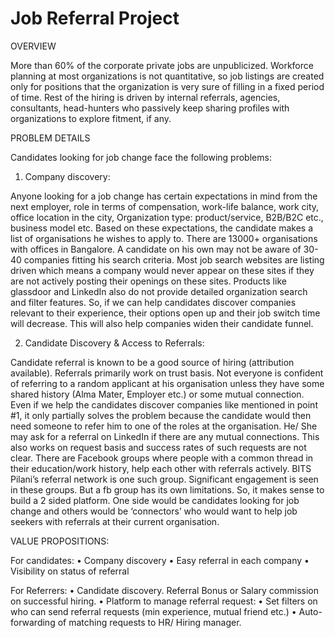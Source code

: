 # Job Referral Project

OVERVIEW

More than 60% of the corporate private jobs are unpublicized. Workforce planning at most organizations is not quantitative, so job listings are created only for positions that the organization is very sure of filling in a fixed period of time. Rest of the hiring is driven by internal referrals, agencies, consultants, head-hunters who passively keep sharing profiles with organizations to explore fitment, if any.

PROBLEM DETAILS

Candidates looking for job change face the following problems:

1. Company discovery: 

Anyone looking for a job change has certain expectations in mind from the next employer, role in terms of compensation, work-life balance, work city, office location in the city, Organization type: product/service, B2B/B2C etc., business model etc.
Based on these expectations, the candidate makes a list of organisations he wishes to apply to. There are 13000+ organisations with offices in Bangalore. A candidate on his own may not be aware of 30-40 companies fitting his search criteria. Most job search websites are listing driven which means a company would never appear on these sites if they are not actively posting their openings on these sites. Products like glassdoor and LinkedIn also do not provide detailed organization search and filter features. 
So, if we can help candidates discover companies relevant to their experience, their options open up and their job switch time will decrease. This will also help companies widen their candidate funnel.

2. Candidate Discovery & Access to Referrals:

Candidate referral is known to be a good source of hiring (attribution available). Referrals primarily work on trust basis. Not everyone is confident of referring to a random applicant at his organisation unless they have some shared history (Alma Mater, Employer etc.) or some mutual connection. 
Even if we help the candidates discover companies like mentioned in point #1, it only partially solves the problem because the candidate would then need someone to refer him to one of the roles at the organisation. He/ She may ask for a referral on LinkedIn if there are any mutual connections. This also works on request basis and success rates of such requests are not clear.
There are Facebook groups where people with a common thread in their education/work history, help each other with referrals actively. BITS Pilani’s referral network is one such group. Significant engagement is seen in these groups. But a fb group has its own limitations.
So, it makes sense to build a 2 sided platform. One side would be candidates looking for job change and others would be ‘connectors’ who would want to help job seekers with referrals at their current organisation.

VALUE PROPOSITIONS:

For candidates:
•	Company discovery
•	Easy referral in each company
•	Visibility on status of referral

For Referrers:
•	Candidate discovery. Referral Bonus or Salary commission on successful hiring. 
•	Platform to manage referral request:
•	Set filters on who can send referral requests (min experience, mutual friend etc.)
•	Auto-forwarding of matching requests to HR/ Hiring manager.

